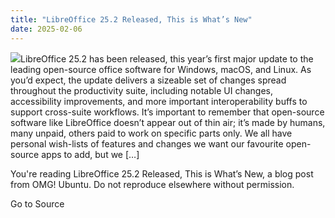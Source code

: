 ```yaml
---
title: "LibreOffice 25.2 Released, This is What’s New"
date: 2025-02-06
---
```


![](https://i0.wp.com/www.omgubuntu.co.uk/wp-content/uploads/2025/01/libreoffice.jpg?resize=406%2C232&ssl=1)LibreOffice 25.2 has been released, this year’s first major update to the leading open-source office software for Windows, macOS, and Linux. As you’d expect, the update delivers a sizeable set of changes spread throughout the productivity suite, including notable UI changes, accessibility improvements, and more important interoperability buffs to support cross-suite workflows. It’s important to remember that open-source software like LibreOffice doesn’t appear out of thin air; it’s made by humans, many unpaid, others paid to work on specific parts only. We all have personal wish-lists of features and changes we want our favourite open-source apps to add, but we \[…\]

You're reading LibreOffice 25.2 Released, This is What’s New, a blog post from OMG! Ubuntu. Do not reproduce elsewhere without permission.

Go to Source
